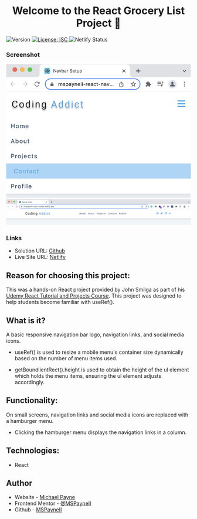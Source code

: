 <h1 align="center">Welcome to the React Grocery List Project 👋</h1>
<p>
  <img alt="Version" src="https://img.shields.io/badge/version-1.0.0-blue.svg?cacheSeconds=2592000" />
  <a href="#" target="_blank">
    <img alt="License: ISC" src="https://img.shields.io/badge/License-ISC-yellow.svg" />
  </a>
  <img alt="Netlify Status" src="https://api.netlify.com/api/v1/badges/562d4a42-f6a2-4dd5-9114-ed39e728ec22/deploy-status" />
</p>

### Screenshot

![smallScreen](public/smallscreen.png)
![largeScreen](public/largescreen.png)

### Links

- Solution URL: [Github](https://github.com/MSPayneII/react-navbar-useRef-)
- Live Site URL: [Netlify](https://mspayneii-react-navbar.netlify.app/)

## Reason for choosing this project:

This was a hands-on React project provided by John Smilga as part of his [Udemy React Tutorial and Projects Course](https://www.udemy.com/course/react-tutorial-and-projects-course/). This project was designed to help students become familiar with useRef().

## What is it?

A basic responsive navigation bar logo, navigation links, and social media icons.

- useRef() is used to resize a mobile menu's container size dynamically based on the number of menu items used.

- getBoundlientRect().height is used to obtain the height of the ul element which holds the menu items, ensuring the ul element adjusts accordingly.

## Functionality:

On small screens, navigation links and social media icons are replaced with a hamburger menu.

- Clicking the hamburger menu displays the navigation links in a column.

## Technologies:

- React

## Author

- Website - [Michael Payne](https://michaelspayneii.com/)
- Frontend Mentor - [@MSPayneII](https://www.frontendmentor.io/profile/MSPayneII)
- Github - [MSPayneII](https://github.com/MSPayneII)
